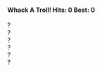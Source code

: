 ﻿<!--
title = Play WAT!
template = game
menu = wat
showFooter = false
showJumbotron = false
stopZoom = true
-->
<div class="row">
  <h4 class="game-title col-xs-12 col-md-12">
    Whack A Troll! Hits: <span class="hits">0</span> Best: <span class="best">0</span>
  </h4>
</div>
<div class="game">
  <div class="row">
    <div class="col-xs-2 col-md-2"></div>
    <div class="col-xs-3 col-md-3 box waiting" id="box1">?</div>
    <div class="col-xs-2 col-md-2"></div>
    <div class="col-xs-3 col-md-3 box waiting" id="box2">?</div>
    <div class="col-xs-2 col-md-2"></div>
  </div>
  <div class="row">
    <div class="col-xs-2 col-md-2"></div>
    <div class="col-xs-3 col-md-3 box waiting" id="box3">?</div>
    <div class="col-xs-2 col-md-2"></div>
    <div class="col-xs-3 col-md-3 box waiting" id="box4">?</div>
    <div class="col-xs-2 col-md-2"></div>
  </div>
  <div class="row">
    <div class="col-xs-2 col-md-2"></div>
    <div class="col-xs-3 col-md-3 box waiting" id="box5">?</div>
    <div class="col-xs-2 col-md-2"></div>
    <div class="col-xs-3 col-md-3 box waiting" id="box6">?</div>
    <div class="col-xs-2 col-md-2"></div>
  </div>
</div>
<div class="game-over" style="display: none;">
</div>